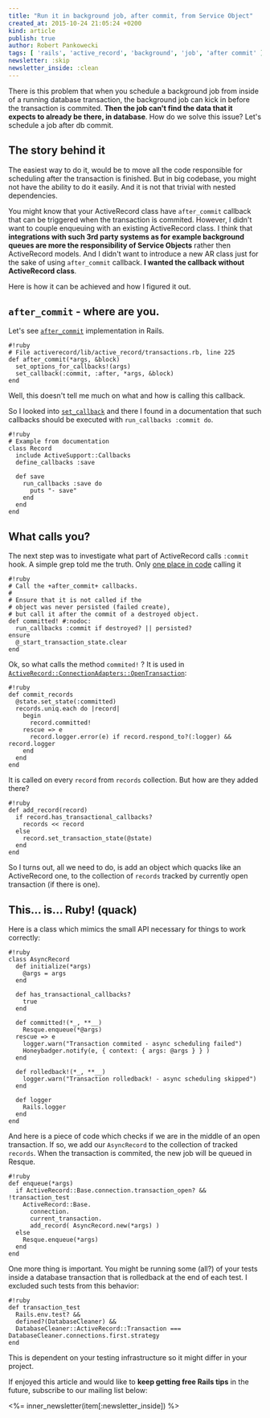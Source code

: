 ```yaml
---
title: "Run it in background job, after commit, from Service Object"
created_at: 2015-10-24 21:05:24 +0200
kind: article
publish: true
author: Robert Pankowecki
tags: [ 'rails', 'active_record', 'background', 'job', 'after commit' ]
newsletter: :skip
newsletter_inside: :clean
---
```


There is this problem that when you schedule a background job from inside of a running
database transaction, the background job can kick in before the transaction is commited.
**Then the job can't find the data that it expects to already be there, in database**.
How do we solve this issue? Let's schedule a job after db commit.

<!-- more -->

## The story behind it

The easiest way to do it, would be to move all the code responsible for scheduling
after the transaction is finished. But in big codebase, you might not have the ability
to do it easily. And it is not that trivial with nested dependencies.

You might know that your ActiveRecord class have `after_commit` callback that can be
triggered when the transaction is commited. However, I didn't want to couple enqueuing
with an existing ActiveRecord class. I think that
**integrations with such 3rd party systems as for example background queues are more the responsibility
of Service Objects** rather then ActiveRecord models.
And I didn't want to introduce a new AR class just for the sake
of using `after_commit` callback. **I wanted the callback without ActiveRecord class**.

Here is how it can be achieved and how I figured it out.

## `after_commit` - where are you.

Let's see [`after_commit`](http://api.rubyonrails.org/v4.1.0/classes/ActiveRecord/Transactions/ClassMethods.html#method-i-after_commit)
implementation in Rails.

```
#!ruby
# File activerecord/lib/active_record/transactions.rb, line 225
def after_commit(*args, &block)
  set_options_for_callbacks!(args)
  set_callback(:commit, :after, *args, &block)
end
```

Well, this doesn't tell me much on what and how is calling this callback.

So I looked into [`set_callback`](https://github.com/rails/rails/blob/10ac0155b19ea5b457417244f4f327404b997935/activesupport/lib/active_support/callbacks.rb#L34)
and there I found in a documentation that such callbacks should be executed with `run_callbacks :commit do`.

```
#!ruby
# Example from documentation
class Record
  include ActiveSupport::Callbacks
  define_callbacks :save

  def save
    run_callbacks :save do
      puts "- save"
    end
  end
end
```

## What calls you?

The next step was to investigate what part of ActiveRecord calls `:commit` hook. A simple grep told me the truth.
Only [one place in code](https://github.com/rails/rails/blob/10ac0155b19ea5b457417244f4f327404b997935/activerecord/lib/active_record/transactions.rb#L295) calling it

```
#!ruby
# Call the +after_commit+ callbacks.
#
# Ensure that it is not called if the
# object was never persisted (failed create),
# but call it after the commit of a destroyed object.
def committed! #:nodoc:
  run_callbacks :commit if destroyed? || persisted?
ensure
  @_start_transaction_state.clear
end
```

Ok, so what calls the method `commited!` ? It is used in
[`ActiveRecord::ConnectionAdapters::OpenTransaction`](https://github.com/rails/rails/blob/10ac0155b19ea5b457417244f4f327404b997935/activerecord/lib/active_record/connection_adapters/abstract/transaction.rb#L147):

```
#!ruby
def commit_records
  @state.set_state(:committed)
  records.uniq.each do |record|
    begin
      record.committed!
    rescue => e
      record.logger.error(e) if record.respond_to?(:logger) && record.logger
    end
  end
end
```

It is called on every `record` from `records` collection. But how are they added there?

```
#!ruby
def add_record(record)
  if record.has_transactional_callbacks?
    records << record
  else
    record.set_transaction_state(@state)
  end
end
```

So I turns out, all we need to do, is add an object which quacks like an ActiveRecord one, to the collection
of `records` tracked by currently open transaction (if there is one).

## This... is... Ruby! (quack)

Here is a class which mimics the small API necessary for things to work correctly:

```
#!ruby
class AsyncRecord
  def initialize(*args)
    @args = args
  end

  def has_transactional_callbacks?
    true
  end

  def committed!(*_, **__)
    Resque.enqueue(*@args)
  rescue => e
    logger.warn("Transaction commited - async scheduling failed")
    Honeybadger.notify(e, { context: { args: @args } } )
  end

  def rolledback!(*_, **__)
    logger.warn("Transaction rolledback! - async scheduling skipped")
  end

  def logger
    Rails.logger
  end
end
```

And here is a piece of code which checks if we are in the middle of an open transaction.
If so, we add our `AsyncRecord` to the collection of tracked `records`. When the transaction
is commited, the new job will be queued in Resque.

```
#!ruby
def enqueue(*args)
  if ActiveRecord::Base.connection.transaction_open? && !transaction_test
    ActiveRecord::Base.
      connection.
      current_transaction.
      add_record( AsyncRecord.new(*args) )
  else
    Resque.enqueue(*args)
  end
end
```

One more thing is important. You might be running some (all?) of your tests inside a database transaction
that is rolledback at the end of each test. I excluded such tests from this behavior:

```
#!ruby
def transaction_test
  Rails.env.test? && 
  defined?(DatabaseCleaner) && 
  DatabaseCleaner::ActiveRecord::Transaction === DatabaseCleaner.connections.first.strategy
end
```

This is dependent on your testing infrastructure so it might differ in your project.

If enjoyed this article and would like to **keep getting free Rails tips** in the future, subscribe
to our mailing list below:

<%= inner_newsletter(item[:newsletter_inside]) %>
